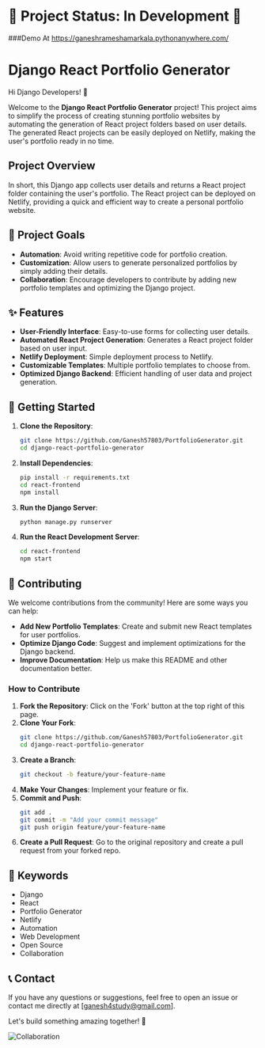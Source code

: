 ﻿# 🚧 Project Status: In Development 🚧
###Demo At
https://ganeshrameshamarkala.pythonanywhere.com/

# Django React Portfolio Generator

Hi Django Developers! 👋

Welcome to the **Django React Portfolio Generator** project! This project aims to simplify the process of creating stunning portfolio websites by automating the generation of React project folders based on user details. The generated React projects can be easily deployed on Netlify, making the user's portfolio ready in no time.

## Project Overview

In short, this Django app collects user details and returns a React project folder containing the user's portfolio. The React project can be deployed on Netlify, providing a quick and efficient way to create a personal portfolio website.

## 🎯 Project Goals

- **Automation**: Avoid writing repetitive code for portfolio creation.
- **Customization**: Allow users to generate personalized portfolios by simply adding their details.
- **Collaboration**: Encourage developers to contribute by adding new portfolio templates and optimizing the Django project.

## ✨ Features

- **User-Friendly Interface**: Easy-to-use forms for collecting user details.
- **Automated React Project Generation**: Generates a React project folder based on user input.
- **Netlify Deployment**: Simple deployment process to Netlify.
- **Customizable Templates**: Multiple portfolio templates to choose from.
- **Optimized Django Backend**: Efficient handling of user data and project generation.

## 🚀 Getting Started

1. **Clone the Repository**:
    ```bash
    git clone https://github.com/Ganesh57803/PortfolioGenerator.git
    cd django-react-portfolio-generator
    ```

2. **Install Dependencies**:
    ```bash
    pip install -r requirements.txt
    cd react-frontend
    npm install
    ```

3. **Run the Django Server**:
    ```bash
    python manage.py runserver
    ```

4. **Run the React Development Server**:
    ```bash
    cd react-frontend
    npm start
    ```

## 🤝 Contributing

We welcome contributions from the community! Here are some ways you can help:

- **Add New Portfolio Templates**: Create and submit new React templates for user portfolios.
- **Optimize Django Code**: Suggest and implement optimizations for the Django backend.
- **Improve Documentation**: Help us make this README and other documentation better.

### How to Contribute

1. **Fork the Repository**: Click on the 'Fork' button at the top right of this page.
2. **Clone Your Fork**:
    ```bash
    git clone https://github.com/Ganesh57803/PortfolioGenerator.git
    cd django-react-portfolio-generator
    ```
3. **Create a Branch**:
    ```bash
    git checkout -b feature/your-feature-name
    ```
4. **Make Your Changes**: Implement your feature or fix.
5. **Commit and Push**:
    ```bash
    git add .
    git commit -m "Add your commit message"
    git push origin feature/your-feature-name
    ```
6. **Create a Pull Request**: Go to the original repository and create a pull request from your forked repo.

## 📢 Keywords

- Django
- React
- Portfolio Generator
- Netlify
- Automation
- Web Development
- Open Source
- Collaboration

## 📞 Contact

If you have any questions or suggestions, feel free to open an issue or contact me directly at [ganesh4study@gmail.com].

Let's build something amazing together! 🚀

![Collaboration](https://media.giphy.com/media/l0MYt5jPR6QX5pnqM/giphy.gif)
